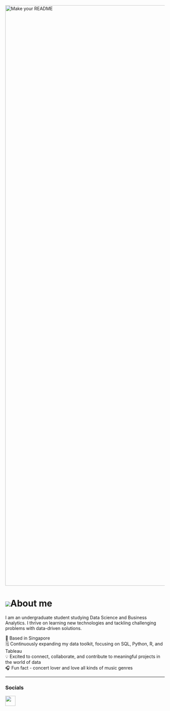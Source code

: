 
<img width="1834" alt="Make your README" src="https://github.com/user-attachments/assets/94b69eba-25fa-4722-8d5b-7bdb816e887e">

![](https://user-images.githubusercontent.com/18350557/176309783-0785949b-9127-417c-8b55-ab5a4333674e.gif)About me
=================================================================================================================================

I am an undergraduate student studying Data Science and Business Analytics. I thrive on learning new technologies and tackling challenging problems with data-driven solutions.

🤍  Based in Singapore <br>
🗒️  Continuously expanding my data toolkit, focusing on SQL, Python, R, and Tableau <br>
💡  Excited to connect, collaborate, and contribute to meaningful projects in the world of data <br>
🎧  Fun fact - concert lover and love all kinds of music genres <br>

----------------------------------


### Socials

<p align="left"> <a href="https://www.linkedin.com/in/charmaine-lee-40149716a" target="_blank" rel="noreferrer"><img src="https://raw.githubusercontent.com/danielcranney/readme-generator/main/public/icons/socials/linkedin.svg" width="32" height="32" /></a></p>
